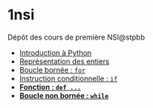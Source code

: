 # 1nsi
Dépôt des cours de première NSI@stpbb

* [Introduction à Python](https://github.com/thfruchart/1nsi/tree/main/01)
* [Représentation des entiers](https://github.com/thfruchart/1nsi/tree/main/19)
* [Boucle bornée : `for`](https://github.com/thfruchart/1nsi/tree/main/02)
* [Instruction conditionnelle : `if`](https://github.com/thfruchart/1nsi/tree/main/03)
* **[Fonction : `def ...`](https://github.com/thfruchart/1nsi/tree/main/04)**
*  **[Boucle non bornée : `while`](https://github.com/thfruchart/1nsi/tree/main/06)**
